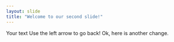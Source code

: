 ```yaml
---
layout: slide
title: "Welcome to our second slide!"
---
```

Your text
Use the left arrow to go back!
Ok, here is another change. 
